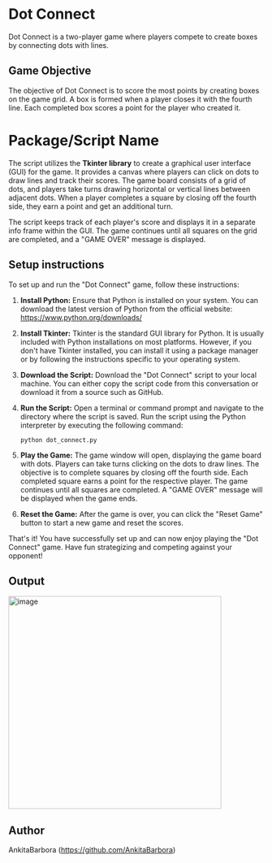 # Dot Connect
Dot Connect is a two-player game where players compete to create boxes by connecting dots with lines. 

## Game Objective
The objective of Dot Connect is to score the most points by creating boxes on the game grid. A box is formed when a player closes it with the fourth line. Each completed box scores a point for the player who created it.

# Package/Script Name

The script utilizes the **Tkinter library** to create a graphical user interface (GUI) for the game. It provides a canvas where players can click on dots to draw lines and track their scores. The game board consists of a grid of dots, and players take turns drawing horizontal or vertical lines between adjacent dots. When a player completes a square by closing off the fourth side, they earn a point and get an additional turn.

The script keeps track of each player's score and displays it in a separate info frame within the GUI. The game continues until all squares on the grid are completed, and a "GAME OVER" message is displayed.

## Setup instructions
To set up and run the "Dot Connect" game, follow these instructions:

1. **Install Python:** Ensure that Python is installed on your system. You can download the latest version of Python from the official website: https://www.python.org/downloads/

2. **Install Tkinter:** Tkinter is the standard GUI library for Python. It is usually included with Python installations on most platforms. However, if you don't have Tkinter installed, you can install it using a package manager or by following the instructions specific to your operating system.

3. **Download the Script:** Download the "Dot Connect" script to your local machine. You can either copy the script code from this conversation or download it from a source such as GitHub.

4. **Run the Script:** Open a terminal or command prompt and navigate to the directory where the script is saved. Run the script using the Python interpreter by executing the following command:

   ```
   python dot_connect.py
   ```

5. **Play the Game:** The game window will open, displaying the game board with dots. Players can take turns clicking on the dots to draw lines. The objective is to complete squares by closing off the fourth side. Each completed square earns a point for the respective player. The game continues until all squares are completed. A "GAME OVER" message will be displayed when the game ends.

6. **Reset the Game:** After the game is over, you can click the "Reset Game" button to start a new game and reset the scores.

That's it! You have successfully set up and can now enjoy playing the "Dot Connect" game. Have fun strategizing and competing against your opponent!

## Output

<img width="419" alt="image" src="https://github.com/AnkitaBarbora/Amazing-Python-Scripts/assets/101138526/04498842-3298-4198-a04f-09821ea11b6d">

## Author

AnkitaBarbora (https://github.com/AnkitaBarbora)
